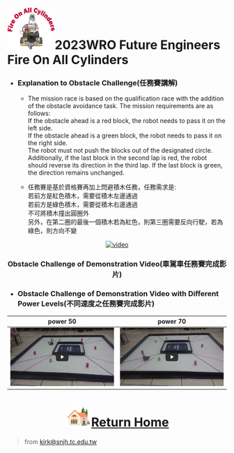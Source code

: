 ![LOGO](../../other/img/logo.png)2023WRO Future Engineers Fire On All Cylinders  
=====

 - ### Explanation to Obstacle Challenge(任務賽講解) 

    - The mission race is based on the qualification race with the addition of the obstacle avoidance task. The mission requirements are as follows:  
        If the obstacle ahead is a red block, the robot needs to pass it on the left side.  
        If the obstacle ahead is a green block, the robot needs to pass it on the right side.  
        The robot must not push the blocks out of the designated circle.  
        Additionally, if the last block in the second lap is red, the robot should reverse its direction in the third lap. If the last block is green, the direction remains unchanged.

    - 任務賽是基於資格賽再加上閃避積木任務，任務需求是:  
        若前方是紅色積木，需要從積木左邊通過  
        若前方是綠色積木，需要從積木右邊通過  
        不可將積木撞出圓圈外  
        另外，在第二圈的最後一個積木若為紅色，則第三圈需要反向行駛，若為綠色，則方向不變

<div align="center">
  
[![video](https://res.cloudinary.com/marcomontalbano/image/upload/v1691757508/video_to_markdown/images/youtube--iKw35OQVYJM-c05b58ac6eb4c4700831b2b3070cd403.jpg)](https://youtu.be/iKw35OQVYJM "video")
 
</div>


### <div align="center">Obstacle Challenge of Demonstration Video(車駕車任務賽完成影片)</div>
 - ### Obstacle Challenge of Demonstration Video with Different Power Levels(不同速度之任務賽完成影片)
|power 50   |power 70  |
|:---:|:---:|
|[![Obstacle Challenge 50  Fire-On-All-Cylinders](./img/Obstacle_Challenge_50.jpg)](https://youtu.be/Jo7555gfXG8 "Obstacle Challenge 50  Fire-On-All-Cylinders")|[![Obstacle Challenge 70  Fire-On-All-Cylinders](./img/Obstacle_Challenge_70.jpg)](https://youtu.be/iCmcXbACizY "Obstacle Challenge 70  Fire-On-All-Cylinders")|



# <div align="center">![HOME](../../other/img/Home.png)[Return Home](../../)</div>  

> from kirk@snjh.tc.edu.tw
